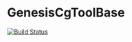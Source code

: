 # GenesisCgToolBase

[![Build Status](https://github.com/bondrewd/GenesisCgToolBase.jl/actions/workflows/CI.yml/badge.svg?branch=main)](https://github.com/bondrewd/GenesisCgToolBase.jl/actions/workflows/CI.yml?query=branch%3Amain)
